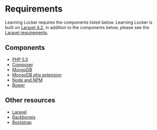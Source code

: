 ---
---

Requirements
============

Learning Locker requires the components listed below. Learning Locker is built on [Laravel 4.2](http://laravel.com/docs/4.2), in addition to the components below, please see the [Laravel requirements](http://laravel.com/docs/4.2#server-requirements).

## Components

* [PHP 5.5](http://php.net)
* [Composer](http://getcomposer.org)
* [MongoDB](http://mongodb.org)
* [MongoDB php extension](http://www.php.net/manual/en/mongo.installation.php)
* [Node and NPM](http://nodejs.org)
* [Bower](http://bower.io)

## Other resources

* [Laravel](http://laravel.com)
* [Backbonejs](http://backbonejs.com)
* [Bootstrap](http://getbootstrap.com)
